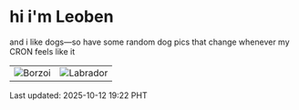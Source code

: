 # hi i'm Leoben

and i like dogs—so have some random dog pics that change whenever my CRON feels like it

|  |  |
|--------|----------|
| ![Borzoi](https://random-dog-vercel.vercel.app/api/random-borzoi?v=1760268168) | ![Labrador](https://random-dog-vercel.vercel.app/api/random-labrador?v=1760268168) |

Last updated: 2025-10-12 19:22 PHT
